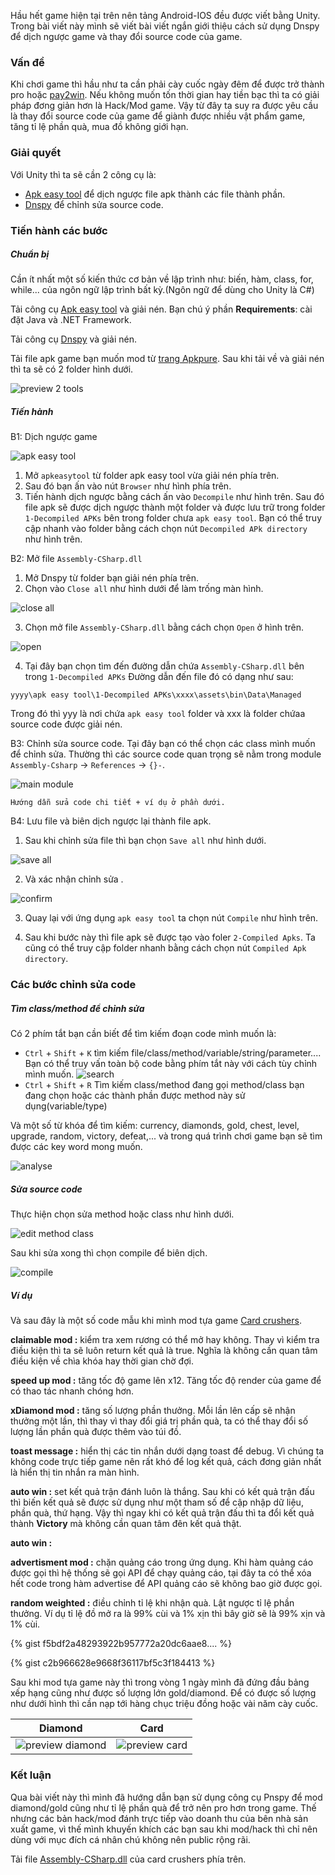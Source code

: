 Hầu hết game hiện tại trên nên tảng Android-IOS đều được viết bằng Unity. Trong bài viết này mình sẽ viết bài viết ngắn giới thiệu cách sử dụng Dnspy để dịch ngược game và thay đổi source code của game.

### Vấn đề
Khi chơi game thì hầu như ta cần phải cày cuốc ngày đêm để được trở thành pro hoặc [pay2win](https://www.google.com/search?q=pay+to+win&sxsrf=APq-WBtU7ldCNGSAJB-itAucabjwTGAA-Q%3A1650805154716&ei=okllYs2iK4_P2roP9M6OoA4&ved=0ahUKEwjN-9u24Kz3AhWPp1YBHXSnA-QQ4dUDCA4&uact=5&oq=pay+to+win&gs_lcp=Cgxnd3Mtd2l6LXNlcnAQAzIECCMQJzIFCAAQywEyBQgAEMsBMgUIABCABDIFCAAQywEyBQgAEMsBMgUIABCABDIFCAAQgAQyBQgAEIAEMgUIABCABDoHCAAQRxCwAzoGCAAQFhAeSgQIQRgASgQIRhgAUPQCWK4JYJQQaAFwAXgAgAFkiAHSA5IBAzQuMZgBAKABAcgBCMABAQ&sclient=gws-wiz-serp). Nếu không muốn tốn thời gian hay tiền bạc thì ta có giải pháp đơng giản hơn là Hack/Mod game.
Vậy từ đây ta suy ra được yêu cầu là thay đổi source code của game để giành được nhiều vật phẩm game, tăng tỉ lệ phần quà, mua đồ không giới hạn.
### Giải quyết
Với Unity thì ta sẽ cần 2 công cụ là:

- [Apk easy tool](https://forum.xda-developers.com/t/tool-windows-apk-easy-tool-v1-59-2-2021-04-03.3333960/) để dịch ngược file apk thành các file thành phần. 
- [Dnspy](https://github.com/dnSpy/dnSpy/releases) để chỉnh sửa source code.

### Tiến hành các bước

##### Chuẩn bị

Cần ít nhất một số kiến thức cơ bản về lập trình như: biến, hàm, class, for, while... của ngôn ngữ lập trình bất kỳ.(Ngôn ngữ để dùng cho Unity là C#)

Tải công cụ [Apk easy tool](https://forum.xda-developers.com/t/tool-windows-apk-easy-tool-v1-59-2-2021-04-03.3333960/) và giải nén. Bạn chú ý phần **Requirements**: cài đặt Java và .NET Framework.

Tải công cụ [Dnspy](https://github.com/dnSpy/dnSpy/releases) và giải nén.

Tải file apk game bạn muốn mod từ [trang Apkpure](https://apkpure.com/).
Sau khi tải về và giải nén thì ta sẽ có 2 folder hình dưới.

![preview 2 tools](https://raw.githubusercontent.com/Huythanh0x/mod_game_unity_with_dnspy/master/images//preview_tool_content.png)

##### Tiến hành

B1: Dịch ngược game

![apk easy tool](https://raw.githubusercontent.com/Huythanh0x/mod_game_unity_with_dnspy/master/images//initial_screen_apk_easy_tool.png)

1. Mở `apkeasytool` từ folder apk easy tool vừa giải nén phía trên. 
2. Sau đó bạn ấn vào nút `Browser` như hình phía trên.
3. Tiến hành dịch ngược bằng cách ấn vào `Decompile` như hình trên. Sau đó file apk sẽ được dịch ngược thành một folder và được lưu trữ trong folder `1-Decompiled APKs` bên trong folder chưa `apk easy tool`. Bạn có thể truy cập nhanh vào folder bằng cách chọn nút `Decompiled APk directory` như hình trên.

B2: Mở file `Assembly-CSharp.dll` 

1. Mở Dnspy từ folder bạn giải nén phía trên. 
2. Chọn vào `Close all` như hình dưới để làm trống màn hình.

![close all](https://raw.githubusercontent.com/Huythanh0x/mod_game_unity_with_dnspy/master/images//close_all.png)

3. Chọn mở file `Assembly-CSharp.dll` bằng cách chọn `Open` ở hình trên.

![open](https://raw.githubusercontent.com/Huythanh0x/mod_game_unity_with_dnspy/master/images//open_dll.png)

4. Tại đây bạn chọn tìm đến đường dẫn chứa `Assembly-CSharp.dll` bên trong `1-Decompiled APKs`
 Đường dẫn đến file đó có dạng như sau:

```
yyyy\apk easy tool\1-Decompiled APKs\xxxx\assets\bin\Data\Managed
```
Trong đó thì yyy là nơi chứa `apk easy tool` folder và xxx là folder chứaa source code được giải nén.

B3: Chỉnh sửa source code.
Tại đây bạn có thể chọn các class mình muốn để chỉnh sửa. Thường thì các source code quan trọng sẽ nằm trong module `Assembly-Csharp` -> `References` -> `{}-`. 

![main module](https://raw.githubusercontent.com/Huythanh0x/mod_game_unity_with_dnspy/master/images//main_module_dnspy.png)

```Hướng dẫn sửa code chi tiết + ví dụ ở phần dưới.```

B4: Lưu file và biên dịch ngược lại thành file apk.
1. Sau khi chỉnh sửa file thì bạn chọn `Save all` như hình dưới.

![save all](https://raw.githubusercontent.com/Huythanh0x/mod_game_unity_with_dnspy/master/images//save_all.png)

2. Và xác nhận chỉnh sửa .

![confirm](https://raw.githubusercontent.com/Huythanh0x/mod_game_unity_with_dnspy/master/images//confirm_save_all.png)

3. Quay lại với ứng dụng `apk easy tool` ta chọn nút `Compile` như hình trên.

4. Sau khi bước này thì file apk sẽ được tạo vào foler `2-Compiled Apks`. Ta cũng có thể truy cập folder nhanh bằng cách chọn nút `Compiled Apk directory`.

### Các bước chỉnh sửa code
##### Tìm class/method để chỉnh sửa

Có 2 phím tắt bạn cần biết để tìm kiếm đoạn code mình muốn là:

- `Ctrl` + `Shift` + `K` tìm kiếm file/class/method/variable/string/parameter.... Bạn có thể truy vấn toàn bộ code bằng phím tắt này với cách tùy chỉnh mình muốn.
![search](https://raw.githubusercontent.com/Huythanh0x/mod_game_unity_with_dnspy/master/images//search.png)
- `Ctrl` + `Shift` + `R` Tìm kiếm class/method đang gọi method/class bạn đang chọn hoặc các thành phần được method này sử dụng(variable/type)

Và một số từ khóa để tìm kiếm: currency, diamonds, gold, chest, level, upgrade, random, victory, defeat,... và trong quá trình chơi game bạn sẽ tìm được các key word mong muốn.

![analyse](https://raw.githubusercontent.com/Huythanh0x/mod_game_unity_with_dnspy/master/images//analyse.png)

##### Sửa source code
Thực hiện chọn sửa method hoặc class như hình dưới.

![edit method class](https://raw.githubusercontent.com/Huythanh0x/mod_game_unity_with_dnspy/master/images//edit_medthod_or_class.png)

Sau khi sửa xong thì chọn compile để biên dịch.

![compile](https://raw.githubusercontent.com/Huythanh0x/mod_game_unity_with_dnspy/master/images//compile_code.png)


##### Ví dụ
Và sau đây là một số code mẫu khi mình mod tựa game [Card crushers](https://play.google.com/store/apps/details?id=com.noxplay.card.crushers.ccg&hl=vi&gl=US).

<strong>claimable mod :</strong> kiểm tra xem rương có thể mở hay không.
Thay vì kiểm tra điều kiện thì ta sẽ luôn return kết quả là true. Nghĩa là không cần quan tâm điều kiện về chìa khóa hay thời gian chờ đợi.

<script src="https://gist.github.com/Huythanh0x/fba32a719f2bc9da5d6e35280f5f784d.js"></script>
<script src="https://gist.github.com/Huythanh0x/327a8c10b769cb2390aa1a9bce2f624e.js"></script>

<strong>speed up mod :</strong> tăng tốc độ game lên x12.
Tăng tốc độ render của game để có thao tác nhanh chóng hơn.

<script src="https://gist.github.com/Huythanh0x/100289883b912fee9581a486b1b59fdf.js"></script>
<script src="https://gist.github.com/Huythanh0x/6096a8ff853a0829550a6e7416c77b71.js"></script>

<strong>xDiamond mod :</strong> tăng số lượng phần thưởng.
Mỗi lần lên cấp sẽ nhận thưởng một lần, thì thay vì thay đổi giá trị phần quà, ta có thể thay đổi số lượng lần phần quà được thêm vào túi đồ.

<script src="https://gist.github.com/Huythanh0x/96e725cfdea73ae87390149c83331b4d.js"></script>
<script src="https://gist.github.com/Huythanh0x/7982323ce5aa42fcb81d720f318ec652.js"></script>

<strong>toast message :</strong> hiển thị các tin nhắn dưới dạng toast để debug. Vì chúng ta không code trực tiếp game nên rất khó để log kết quả, cách đơng giản nhất là hiển thị tin nhắn ra màn hình.
<script src="https://gist.github.com/Huythanh0x/79ee127529eb3d586e12e4c1f4a3be97.js"></script>

<strong>auto win :</strong> set kết quả trận đánh luôn là thắng.
Sau khi có kết quả trận đấu thì biến kết quả sẽ được sử dụng như một tham số để cập nhập dữ liệu, phần quà, thứ hạng. Vậy thì ngay khi có kết quả trận đấu thì ta đổi kết quả thành **Victory** mà không cần quan tâm đên kết quả thật.

<script src="https://gist.github.com/Huythanh0x/b6093c6d9d6040687dabbabce596b534.js"></script>
<script src="https://gist.github.com/Huythanh0x/ee909b2998df9895bd6c42501e566606.js"></script>

<strong>auto win :</strong>

<script src="https://gist.github.com/Huythanh0x/d415a69ad084de85c3120f6f9150a173.js"></script>
<script src="https://gist.github.com/Huythanh0x/ee909b2998df9895bd6c42501e566606.js"></script>

<strong>advertisment mod :</strong>  chặn quảng cáo trong ứng dụng.
Khi hàm quảng cáo được gọi thì hệ thống sẽ gọi API để chạy quảng cáo, tại đây ta có thể xóa hết code trong hàm advertise để API quảng cáo sẽ không bao giờ được gọi.

<script src="https://gist.github.com/Huythanh0x/9f7d30979ec1d3cd83070d43db28df58.js"></script>
<script src="https://gist.github.com/Huythanh0x/d93cf20aef341ad0d3daf73f1d1a0dcd.js"></script>

<strong>random weighted :</strong> điều chỉnh tỉ lệ khi nhận quà.
Lật ngược tỉ lệ phần thưởng. Ví dụ tỉ lệ đồ mở ra là 99% cùi và 1% xịn thì bây giờ sẽ là 99% xịn và 1% cùi.

{% gist f5bdf2a48293922b957772a20dc6aae8.... %}

{% gist c2b966628e9668f36117bf5c3f184413 %}

<script src="https://gist.github.com/Huythanh0x/f5bdf2a48293922b957772a20dc6aae8.js"></script>
<script src="https://gist.github.com/Huythanh0x/c2b966628e9668f36117bf5c3f184413.js"></script>



Sau khi mod tựa game này thì trong vòng 1 ngày mình đã đứng đầu bảng xếp hạng cũng như được số lượng lớn gold/diamond. Để có được số lượng như dưới hình thì cần nạp tới hàng chục triệu đồng hoặc vài năm cày cuốc.

|                    Diamond                     |                   Card                   |
| :--------------------------------------------: | :--------------------------------------: |
| ![preview diamond](https://raw.githubusercontent.com/Huythanh0x/mod_game_unity_with_dnspy/master/images//preview_diamond.jpg) | ![preview card](https://raw.githubusercontent.com/Huythanh0x/mod_game_unity_with_dnspy/master/images//preview_card.jpg) |

### Kết luận

Qua bài viết này thì mình đã hướng dẫn bạn sử dụng công cụ Pnspy để mod diamond/gold cũng như tỉ lệ phần quà để trở nên pro hơn trong game. Thế nhưng các bản hack/mod đánh trực tiếp vào doanh thu của bên nhà sản xuất game, vì thế mình khuyến khích các bạn sau khi mod/hack thì chỉ nên dùng với mục đích cá nhân chú không nên public rộng rãi.

Tải file [Assembly-CSharp.dll](https://raw.githubusercontent.com/Huythanh0x/mod_game_unity_with_dnspy/master/mod_file/Assembly-CSharp.dll) của card crushers phía trên.
